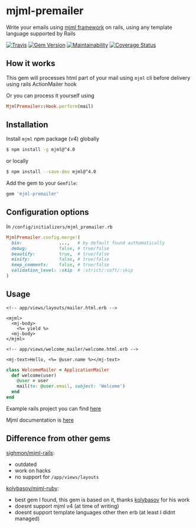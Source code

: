 # mjml-premailer

Write your emails using [mjml framework](https://mjml.io) on rails, using any template language supported by Rails

[![Travis](https://travis-ci.org/srghma/mjml-premailer.svg?branch=master)](https://travis-ci.org/srghma/mjml-premailer)
[![Gem Version](https://badge.fury.io/rb/mjml-premailer.svg)](https://badge.fury.io/rb/mjml-premailer)
[![Maintainability](https://api.codeclimate.com/v1/badges/87ecd26fdfceb00dacb6/maintainability)](https://codeclimate.com/github/srghma/mjml-premailer/maintainability)
[![Coverage Status](https://coveralls.io/repos/github/srghma/mjml-premailer/badge.svg?branch=master)](https://coveralls.io/github/srghma/mjml-premailer?branch=master)

## How it works
This gem will processes html part of your mail using `mjml` cli before delivery using rails ActionMailer hook

Or you can process it yourself using

```ruby
MjmlPremailer::Hook.perform(mail)
```

## Installation

Install `mjml` npm package (v4) globally

```sh
$ npm install -g mjml@^4.0
```

or locally

```sh
$ npm install --save-dev mjml@^4.0
```

Add the gem to your `Gemfile`:

```ruby
gem 'mjml-premailer'
```

## Configuration options

In `/config/initializers/mjml_premailer.rb`

```ruby
MjmlPremailer.config.merge!(
  bin:              ...,   # by default found authomatically
  debug:            false, # true/false
  beautify:         true,  # true/false
  minify:           false, # true/false
  keep_comments:    false, # true/false
  validation_level: :skip  # :strict/:soft/:skip
)
```

## Usage

```erb
<!-- app/views/layouts/mailer.html.erb -->

<mjml>
  <mj-body>
    <%= yield %>
  <mj-body>
</mjml>
```


```erb
<!-- app/views/welcome_mailer/welcome.html.erb -->

<mj-text>Hello, <%= @user.name %></mj-text>

```

```rb
class WelcomeMailer < ApplicationMailer
  def welcome(user)
    @user = user
    mail(to: @user.email, subject: 'Welcome')
  end
end
```

Example rails project you can find [here](example)

Mjml documentation is [here](https://mjml.io/documentation)


## Difference from other gems

[sighmon/mjml-rails](https://github.com/sighmon/mjml-rails):
- outdated
- work on hacks
- no support for `/app/views/layouts`

[kolybasov/mjml-ruby](https://github.com/kolybasov/mjml-ruby/):
- best gem I found, this gem is based on it, thanks [kolybasov](https://github.com/kolybasov) for his work
- doesnt support mjml v4 (at time of writing)
- doesnt support template languages other then erb (at least I didnt managed)
